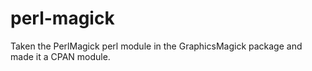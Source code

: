 perl-magick
===========

Taken the PerlMagick perl module in the GraphicsMagick package and made it a CPAN module.
